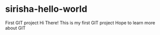 # sirisha-hello-world
First GIT project
Hi There! This is my first GIT project
Hope to learn more about GIT
